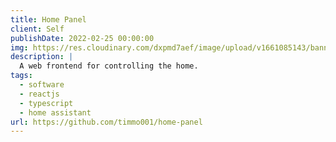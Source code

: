 ```yaml
---
title: Home Panel
client: Self
publishDate: 2022-02-25 00:00:00
img: https://res.cloudinary.com/dxpmd7aef/image/upload/v1661085143/banner_p7hvp6.png
description: |
  A web frontend for controlling the home.
tags:
  - software
  - reactjs
  - typescript
  - home assistant
url: https://github.com/timmo001/home-panel
---
```

